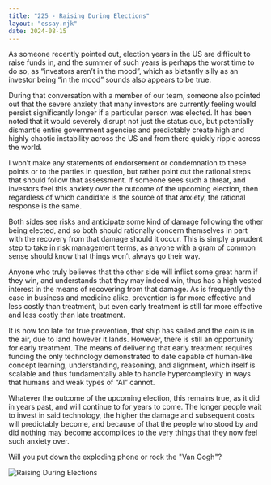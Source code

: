 ```yaml
---
title: "225 - Raising During Elections"
layout: "essay.njk"
date: 2024-08-15
---
```


As someone recently pointed out, election years in the US are difficult to raise funds in, and the summer of such years is perhaps the worst time to do so, as “investors aren’t in the mood”, which as blatantly silly as an investor being “in the mood” sounds also appears to be true.

During that conversation with a member of our team, someone also pointed out that the severe anxiety that many investors are currently feeling would persist significantly longer if a particular person was elected. It has been noted that it would severely disrupt not just the status quo, but potentially dismantle entire government agencies and predictably create high and highly chaotic instability across the US and from there quickly ripple across the world.

I won’t make any statements of endorsement or condemnation to these points or to the parties in question, but rather point out the rational steps that should follow that assessment. If someone sees such a threat, and investors feel this anxiety over the outcome of the upcoming election, then regardless of which candidate is the source of that anxiety, the rational response is the same. 

Both sides see risks and anticipate some kind of damage following the other being elected, and so both should rationally concern themselves in part with the recovery from that damage should it occur. This is simply a prudent step to take in risk management terms, as anyone with a gram of common sense should know that things won’t always go their way.

Anyone who truly believes that the other side will inflict some great harm if they win, and understands that they may indeed win, thus has a high vested interest in the means of recovering from that damage. As is frequently the case in business and medicine alike, prevention is far more effective and less costly than treatment, but even early treatment is still far more effective and less costly than late treatment.

It is now too late for true prevention, that ship has sailed and the coin is in the air, due to land however it lands. However, there is still an opportunity for early treatment. The means of delivering that early treatment requires funding the only technology demonstrated to date capable of human-like concept learning, understanding, reasoning, and alignment, which itself is scalable and thus fundamentally able to handle hypercomplexity in ways that humans and weak types of “AI” cannot.

Whatever the outcome of the upcoming election, this remains true, as it did in years past, and will continue to for years to come. The longer people wait to invest in said technology, the higher the damage and subsequent costs will predictably become, and because of that the people who stood by and did nothing may become accomplices to the very things that they now feel such anxiety over. 

Will you put down the exploding phone or rock the "Van Gogh"?

![Raising During Elections](https://media.licdn.com/dms/image/v2/D5622AQF4tYyJI4m-WA/feedshare-shrink_800/feedshare-shrink_800/0/1721361824150?e=1737590400&v=beta&t=zDoMLSw476wRQcs0H02zy8I0ydArkj_TuQl-PrPpKDE)